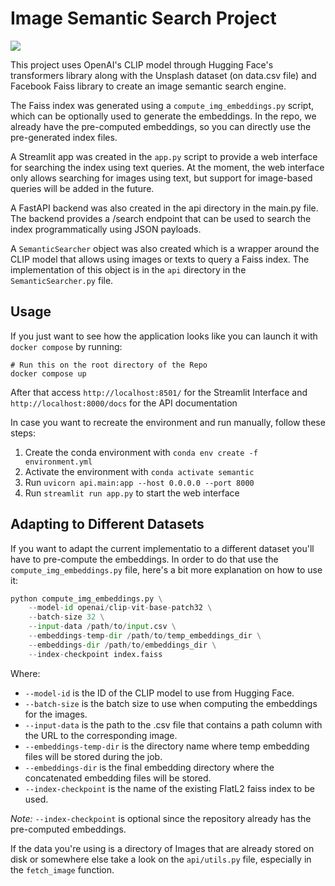 # Image Semantic Search Project

![](assets/demo.gif)

This project uses OpenAI's CLIP model through Hugging Face's transformers library along with the Unsplash dataset (on data.csv file) and Facebook Faiss library to create an image semantic search engine.

The Faiss index was generated using a `compute_img_embeddings.py` script, which can be optionally used to generate the embeddings. In the repo, we already have the pre-computed embeddings, so you can directly use the pre-generated index files.

A Streamlit app was created in the `app.py` script to provide a web interface for searching the index using text queries. At the moment, the web interface only allows searching for images using text, but support for image-based queries will be added in the future.

A FastAPI backend was also created in the api directory in the main.py file. The backend provides a /search endpoint that can be used to search the index programmatically using JSON payloads.

A `SemanticSearcher` object was also created which is a wrapper around the CLIP model that allows using images or texts to query a Faiss index. The implementation of this object is in the `api` directory in the `SemanticSearcher.py` file.

## Usage 

If you just want to see how the application looks like you can launch it with `docker compose` by running:

```
# Run this on the root directory of the Repo
docker compose up 
```

After that access `http://localhost:8501/` for the Streamlit Interface and `http://localhost:8000/docs` for the API documentation

In case you want to recreate the environment and run manually, follow these steps:

1. Create the conda environment with `conda env create -f environment.yml`
2. Activate the environment with `conda activate semantic`
3. Run `uvicorn api.main:app --host 0.0.0.0 --port 8000`
4. Run `streamlit run app.py` to start the web interface


## Adapting to Different Datasets

If you want to adapt the current implementatio to a different dataset you'll have to pre-compute the embeddings. In order to do that use the `compute_img_embeddings.py` file, here's a bit more explanation on how to use it:

```python
python compute_img_embeddings.py \
    --model-id openai/clip-vit-base-patch32 \
    --batch-size 32 \
    --input-data /path/to/input.csv \
    --embeddings-temp-dir /path/to/temp_embeddings_dir \
    --embeddings-dir /path/to/embeddings_dir \
    --index-checkpoint index.faiss
```

Where:

- `--model-id` is the ID of the CLIP model to use from Hugging Face.
- `--batch-size` is the batch size to use when computing the embeddings for the images.
- `--input-data` is the path to the .csv file that contains a path column with the URL to the corresponding image.
- `--embeddings-temp-dir` is the directory name where temp embedding files will be stored during the job.
- `--embeddings-dir` is the final embedding directory where the concatenated embedding files will be stored.
- `--index-checkpoint` is the name of the existing FlatL2 faiss index to be used.


*Note:*  `--index-checkpoint` is optional since the repository already has the pre-computed embeddings.


If the data you're using is a directory of Images that are already stored on disk or somewhere else take a look on the `api/utils.py` file, especially in the `fetch_image` function.